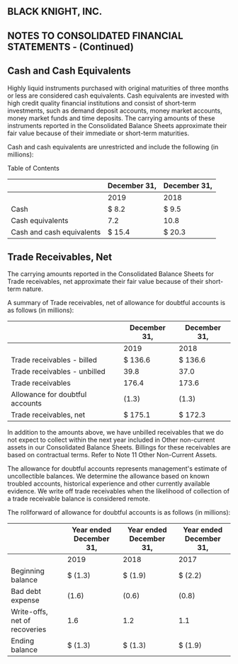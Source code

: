 ## BLACK KNIGHT, INC.

## NOTES TO CONSOLIDATED FINANCIAL STATEMENTS - (Continued)

## Cash and Cash Equivalents

Highly liquid instruments purchased with original maturities of three months or less are considered cash equivalents. Cash equivalents are invested with high credit quality financial institutions and consist of short-term investments, such as demand deposit accounts, money market accounts, money market funds and time deposits. The carrying amounts of these instruments reported in the Consolidated Balance Sheets approximate their fair value because of their immediate or short-term maturities.

Cash and cash equivalents are unrestricted and include the following (in millions):

Table of Contents

|                           | December 31,   | December 31,   |
|---------------------------|----------------|----------------|
|                           | 2019           | 2018           |
| Cash                      | $ 8.2          | $ 9.5          |
| Cash equivalents          | 7.2            | 10.8           |
| Cash and cash equivalents | $ 15.4         | $ 20.3         |

## Trade Receivables, Net

The carrying amounts reported in the Consolidated Balance Sheets for Trade receivables, net approximate their fair value because of their short-term nature.

A summary of Trade receivables, net of allowance for doubtful accounts is as follows (in millions):

|                                 | December 31,   | December 31,   |
|---------------------------------|----------------|----------------|
|                                 | 2019           | 2018           |
| Trade receivables - billed      | $ 136.6        | $ 136.6        |
| Trade receivables - unbilled    | 39.8           | 37.0           |
| Trade receivables               | 176.4          | 173.6          |
| Allowance for doubtful accounts | (1.3)          | (1.3)          |
| Trade receivables, net          | $ 175.1        | $ 172.3        |

In addition to the amounts above, we have unbilled receivables that we do not expect to collect within the next year included in Other non-current assets in our Consolidated Balance Sheets. Billings for these receivables are based on contractual terms. Refer to Note 11 Other Non-Current Assets.

The allowance for doubtful accounts represents management's estimate of uncollectible balances. We determine the allowance based on known troubled accounts, historical experience and other currently available evidence. We write off trade receivables when the likelihood of collection of a trade receivable balance is considered remote.

The rollforward of allowance for doubtful accounts is as follows (in millions):

|                               | Year ended December 31,   | Year ended December 31,   | Year ended December 31,   |
|-------------------------------|---------------------------|---------------------------|---------------------------|
|                               | 2019                      | 2018                      | 2017                      |
| Beginning balance             | $ (1.3)                   | $ (1.9)                   | $ (2.2)                   |
| Bad debt expense              | (1.6)                     | (0.6)                     | (0.8)                     |
| Write-offs, net of recoveries | 1.6                       | 1.2                       | 1.1                       |
| Ending balance                | $ (1.3)                   | $ (1.3)                   | $ (1.9)                   |